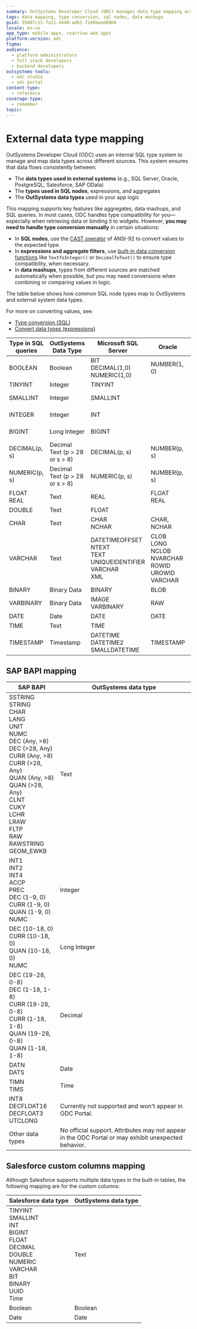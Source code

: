 ```yaml
---
summary: OutSystems Developer Cloud (ODC) manages data type mapping across external systems, SQL nodes, and app logic, ensuring consistent data flow and type compatibility.
tags: data mapping, type conversion, sql nodes, data mashups
guid: 55d87c11-7a11-4448-ad61-72e6baad60b6
locale: en-us
app_type: mobile apps, reactive web apps
platform-version: odc
figma: 
audience:
  - platform administrators
  - full stack developers
  - backend developers
outsystems-tools:
  - odc studio
  - odc portal
content-type:
  - reference
coverage-type:
  - remember
topic:
---
```


# External data type mapping

OutSystems Developer Cloud (ODC) uses an internal SQL type system to manage and map data types across different sources. This system ensures that data flows consistently between:

* The **data types used in external systems** (e.g., SQL Server, Oracle, PostgreSQL, Salesforce, SAP OData)
* The **types used in SQL nodes**, expressions, and aggregates
* The **OutSystems data types** used in your app logic

This mapping supports key features like aggregates, data mashups, and SQL queries. In most cases, ODC handles type compatibility for you—especially when retrieving data or binding it to widgets. However, **you may need to handle type conversion manually** in certain situations:

* In **SQL nodes**, use the [CAST operator](../../building-apps/data/fetch-data/sql/ansi-92-operators.md#type-conversion) of ANSI-92 to convert values to the expected type.
* In **expressions and aggregate filters**, use [built-in data conversion functions](../../reference/built-in-functions/data-conversion.md) like `TextToInteger()` or `DecimalToText()` to ensure type compatibility, when necessary.
* In **data mashups**, types from different sources are matched automatically when possible, but you may need conversions when combining or comparing values in logic.

The table below shows how common SQL node types map to OutSystems and external system data types.

For more on converting values, see:
* [Type conversion (SQL)](../../building-apps/data/fetch-data/sql/ansi-92-operators.md#type-conversion)
* [Convert data types (expressions)](../../building-apps/data/convert-data-types.md)


| Type in SQL queries | OutSystems Data Type               | Microsoft SQL Server                                                       | Oracle                                                                | PostgreSQL               | Salesforce       | SAP OData        |
|---------------------|------------------------------------|----------------------------------------------------------------------------|-----------------------------------------------------------------------|--------------------------|------------------|------------------|
| BOOLEAN             | Boolean                            | BIT<br/>DECIMAL(1,0)<br/>NUMERIC(1,0)                                      | NUMBER(1, 0)                                                          | BIT<br/>BOOL             | BIT              |                  |
| TINYINT             | Integer                            | TINYINT                                                                    |                                                                       |                          |                  |                  |
| SMALLINT            | Integer                            | SMALLINT                                                                   |                                                                       | INT2<br/>SMALLSERIAL     |                  |                  |
| INTEGER             | Integer                            | INT                                                                        |                                                                       | INT4<br/>SERIAL          |                  | INT              |
| BIGINT              | Long Integer                       | BIGINT                                                                     |                                                                       | BIGSERIAL<br/>INT8       |                  |                  |
| DECIMAL(p, s)       | Decimal<br/>Text (p > 28 or s > 8) | DECIMAL(p, s)                                                              | NUMBER(p, s)                                                          | MONEY<br/>NUMERIC(p, s)  |                  | DECIMAL          |
| NUMERIC(p, s)       | Decimal<br/>Text (p > 28 or s > 8) | NUMERIC(p, s)                                                              | NUMBER(p, s)                                                          |                          |                  |                  |
| FLOAT<br/>REAL      | Text                               | REAL                                                                       | FLOAT<br/>REAL                                                        | FLOAT4                   |                  |                  |
| DOUBLE              | Text                               | FLOAT                                                                      |                                                                       | FLOAT8                   | FLOAT            |                  |
| CHAR                | Text                               | CHAR<br/>NCHAR                                                             | CHAR, NCHAR                                                           | BPCHAR                   |                  |                  |
| VARCHAR             | Text                               | DATETIMEOFFSET<br/>NTEXT<br/>TEXT<br/>UNIQUEIDENTIFIER<br/>VARCHAR<br/>XML | CLOB<br/>LONG<br/>NCLOB<br/>NVARCHAR<br/>ROWID<br/>UROWID<br/>VARCHAR | TEXT<br/>VARCHAR<br/>XML | UUID<br/>VARCHAR | UUID<br/>VARCHAR |
| BINARY              | Binary Data                        | BINARY                                                                     | BLOB                                                                  | BYTEA                    |                  |                  |
| VARBINARY           | Binary Data                        | IMAGE<br/>VARBINARY                                                        | RAW                                                                   |                          |                  |                  |
| DATE                | Date                               | DATE                                                                       | DATE                                                                  | DATE                     | DATE             | DATE             |
| TIME                | Text                               | TIME                                                                       |                                                                       | TIME                     | TIME             | TIME             |
| TIMESTAMP           | Timestamp                          | DATETIME<br/>DATETIME2<br/>SMALLDATETIME                                   | TIMESTAMP                                                             | TIMESTAMP                | TIMESTAMP        |                  |

## SAP BAPI mapping


| SAP BAPI | OutSystems data type |
|--|--|
| SSTRING<br/>STRING<br/>CHAR<br/>LANG<br/>UNIT<br/>NUMC<br/>DEC (Any, >8)<br/>DEC (>28, Any)<br/>CURR (Any, >8)<br/>CURR (>28, Any)<br/>QUAN (Any, >8)<br/>QUAN (>28, Any)<br/>CLNT<br/>CUKY <br/>LCHR<br/>LRAW<br/>FLTP<br/>RAW<br/>RAWSTRING<br/>GEOM_EWKB | Text |
| INT1<br/>INT2<br/>INT4<br/>ACCP<br/>PREC<br/>DEC (1-9, 0)<br/>CURR (1-9, 0)<br/>QUAN (1-9, 0)<br/>NUMC | Integer |
| DEC (10-18, 0)<br/>CURR (10-18, 0)<br/>QUAN (10-18, 0)<br/>NUMC | Long Integer |
| DEC (19-28, 0-8)<br/>DEC (1-18, 1-8)<br/>CURR (19-28, 0-8)<br/>CURR (1-18, 1-8)<br/>QUAN (19-28, 0-8)<br/>QUAN (1-18, 1-8) | Decimal |
| DATN<br/>DATS | Date |
| TIMN<br/>TIMS | Time |
| INT8<br/>DECFLOAT16<br/>DECFLOAT3<br/>UTCLONG | Currently not supported and won't appear in ODC Portal. |
| Other data types | No official support. Attributes may not appear in the ODC Portal or may exhibit unexpected behavior. |


## Salesforce custom columns mapping

Although Salesforce supports multiple data types in the built-in tables, the following mapping are for the custom columns:

| Salesforce data type                                                                                                                 | OutSystems data type |
|--------------------------------------------------------------------------------------------------------------------------------------|----------------------|
|TINYINT<br/>SMALLINT<br/>INT<br/>BIGINT<br/>FLOAT<br/>DECIMAL<br/>DOUBLE<br/>NUMERIC<br/>VARCHAR<br/>BIT<br/>BINARY<br/>UUID<br/>Time | Text                 |
|Boolean                                                                                                                               |Boolean               |
|Date                                                                                                                                  | Date                 |
